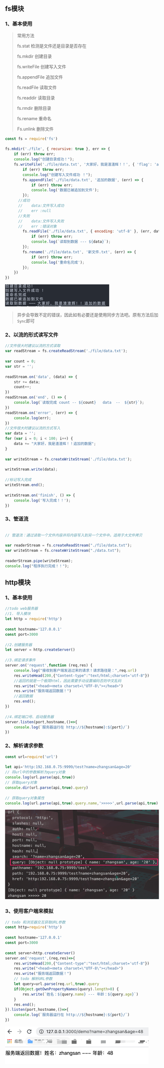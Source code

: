## fs模块

### 1、基本使用

> 常用方法
>
> fs.stat  检测是文件还是目录是否存在
>
> fs.mkdir 创建目录
>
> fs.writeFile  创建写入文件
>
> fs.appendFile  追加文件
>
> fs.readFile  读取文件
>
> fs.readdir  读取目录
>
> fs.rmdir 删除目录
>
> fs.rename  重命名
>
> Fs.unlink  删除文件

```javascript
const fs = require('fs')

fs.mkdir('./file', { recursive: true }, err => {
    if (err) throw err;
    console.log("创建目录成功！");
    fs.writeFile('./file/data.txt', '大家好，我是渣渣辉！！', { 'flag': 'a' }, (err) => {
        if (err) throw err;
        console.log("创建写入文件成功 ！");
        fs.appendFile('./file/data.txt', '追加的数据', (err) => {
            if (err) throw err;
            console.log('数据已被追加到文件');
        });
      //成功
      //    data:文件写入成功
      //    err :null
      //失败
      //    data:文件写入失败
      //    err :错误对象
        fs.readFile('./file/data.txt', { encoding: 'utf-8' }, (err, data) => {
            if (err) throw err;
            console.log(`读取到数据 --- ${data}`);
        });
        fs.rename('./file/data.txt', '新文件.txt', (err) => {
            if (err) throw err;
            console.log('重命名完成');
        });
    })
})
```

![image-20201226225736897](第五章-第三方模块.assets/image-20201226225736897.png)

> 异步会导致不定的错误，因此如有必要还是使用同步方法吧。原有方法后加`Sync`即可



### 2、以流的形式读写文件

```javascript
//文件很大时建议以流的方式读取
var readStream = fs.createReadStream('./file/data.txt');

var count = 0;
var str = '';

readStream.on('data', (data) => {
    str += data;
    count++;
})
readStream.on('end', () => {
    console.log(`读取完成 count -- ${count}   data  --  ${str}`);
})
readStream.on('error', (err) => {
    console.log(err);
})
//文件很大时建议以流的方式写入
var data = '';
for (var i = 0; i < 100; i++) {
    data += "大家好，我是渣渣辉！！追加的数据";
}

var writeStream = fs.createWriteStream('./file/data.txt');

writeStream.write(data);

//标记写入完成
writeStream.end();

writeStream.on('finish', () => {
    console.log('写入完成！！');
})
```

### 3、管道流

```javascript

// 管道流：通过读取一个文件内容并将内容写入到另一个文件中。适用于大文件拷贝

var readerStream = fs.createReadStream("./file/data.txt");
var writeStream = fs.createWriteStream("./data.txt");

readerStream.pipe(writeStream);
console.log("程序执行完成！！");
```



## http模块

### 1、基本使用

```javascript
//todo web服务器
//1. 导入模块
let http = require('http')

const hostname='127.0.0.1'
const port=3000

//2.创建服务器
let server = http.createServer()

//3.绑定请求事件
server.on('request',function (req,res) {
    console.log("接收到客户端发送过来的请求！请求路径是：",req.url)
    res.writeHead(200,{"Content-type":"text/html;charset='utf-8"})
    //返回的就是一个极简html，因此需要手动设置编码否则中文乱码
    res.write("<head><meta charset=\"UTF-8\"></head>")
    res.write("服务端返回数据！")
    //返回数据
    res.end();
})

//4.绑定端口号、启动服务器
server.listen(port,hostname,()=>{
    console.log(`服务器运行在 http://${hostname}:${port}/`)
})
```

### 2、解析请求参数

```javascript
const url=require('url')

let api='http:192.168.0.75:9999/test?name=zhangsan&age=20'
// 将url中的参数解析为query对象
console.log(url.parse(api,true))
// 获取query对象
console.dir(url.parse(api,true).query)

// 获取query对象属性
console.log(url.parse(api,true).query.name,'>>>>>',url.parse(api,true).query.age)
```

![image-20201226173453592](第五章-第三方模块.assets/image-20201226173453592.png)



### 3、使用客户端来模拟

```javascript
// todo 和浏览器交互获取URL参数
const http=require('http')

const hostname='127.0.0.1'
const port=3000

const server=http.createServer()
server.on('request',(req,res)=>{
    res.writeHead(200,{"Content-type":"text/html;charset='utf-8"})
    res.write("<head><meta charset=\"UTF-8\"></head>")
    res.write("服务端返回数据！")
    // todo 解析URL参数
    let query=url.parse(req.url,true).query
    if(Object.getOwnPropertyNames(query).length>0) {
        res.write(`姓名：${query.name} --- 年龄：${query.age}`)
    }
    res.end();
}).listen(port,hostname,()=>{
    console.log(`服务器运行在 http://${hostname}:${port}/`)
})
```

![image-20201226175112112](第五章-第三方模块.assets/image-20201226175112112.png)


